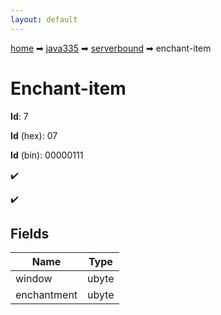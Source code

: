 ```yaml
---
layout: default
---
```


[home](/) ➡ [java335](/protocol/java335) ➡ [serverbound](/protocol/java335/serverbound) ➡ enchant-item

# Enchant-item

**Id**: 7

**Id** (hex): 07

**Id** (bin): 00000111

✔️

✔️

## Fields

Name | Type
---|---
window | ubyte
enchantment | ubyte

